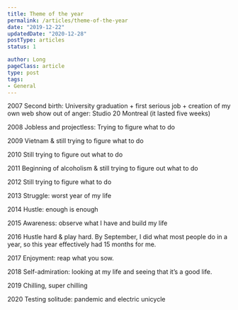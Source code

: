 ```yaml
---
title: Theme of the year
permalink: /articles/theme-of-the-year
date: "2019-12-22"
updatedDate: "2020-12-28"
postType: articles
status: 1

author: Long
pageClass: article
type: post
tags:
- General
---
```


2007
Second birth: University graduation + first serious job + creation of my own web show out of anger: Studio 20 Montreal (it lasted five weeks)

2008
Jobless and projectless: Trying to figure what to do

2009
Vietnam & still trying to figure what to do

2010
Still trying to figure out what to do

2011
Beginning of alcoholism & still trying to figure out what to do

2012
Still trying to figure what to do

2013
Struggle: worst year of my life

2014
Hustle: enough is enough

2015
Awareness: observe what I have and build my life

2016
Hustle hard & play hard. By September, I did what most people do in a year, so this year effectively had 15 months for me.

2017
Enjoyment: reap what you sow.

2018
Self-admiration: looking at my life and seeing that it’s a good life.

2019
Chilling, super chilling

2020
Testing solitude: pandemic and electric unicycle
